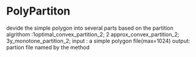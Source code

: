 # PolyPartiton
devide the simple polygon into several parts based on the partition algrithom :1optimal_convex_partition_2; 2 approx_convex_partition_2; 3y_monotone_partition_2;
input : a simple polygon file(max=1024)
output: partion file named by the method

